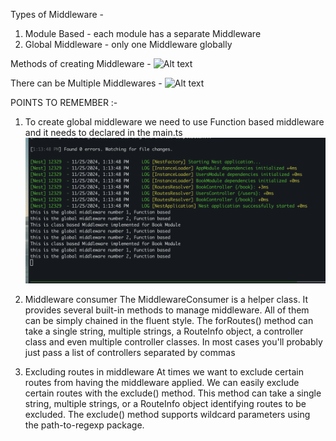 Types of Middleware - 
1. Module Based -  each module has a separate Middleware 
2. Global Middleware - only one Middleware globally

Methods of creating Middleware - 
![Alt text](methods-of-creating-middleware-in-nestjs.png)

There can be Multiple Middlewares - 
![Alt text](multiple-middleware.png)


POINTS TO REMEMBER :- 
1. To create global middleware we need to use Function based middleware and it needs to declared in the main.ts
![Alt text](MiddlewareLogs.png)

2. Middleware consumer
The MiddlewareConsumer is a helper class. It provides several built-in methods to manage middleware. All of them can be simply chained in the fluent style. The forRoutes() method can take a single string, multiple strings, a RouteInfo object, a controller class and even multiple controller classes. In most cases you'll probably just pass a list of controllers separated by commas

3. Excluding routes in middleware
At times we want to exclude certain routes from having the middleware applied. We can easily exclude certain routes with the exclude() method. This method can take a single string, multiple strings, or a RouteInfo object identifying routes to be excluded. The exclude() method supports wildcard parameters using the path-to-regexp package.